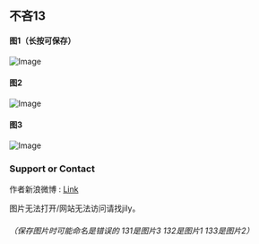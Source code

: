 ## 不吝13

#### 图1（长按可保存）
![Image](https://xiaochengxv-tuchuang.oss-cn-beijing.aliyuncs.com/linshi132.jpg)

#### 图2
![Image](https://xiaochengxv-tuchuang.oss-cn-beijing.aliyuncs.com/linshi133.jpg)

#### 图3
![Image](https://xiaochengxv-tuchuang.oss-cn-beijing.aliyuncs.com/linshibulin131.jpg)


### Support or Contact

作者新浪微博 : [Link](https://weibo.com/u/5804614520?profile_ftype=1&is_all=1#_0)

图片无法打开/网站无法访问请找jily。


###### （保存图片时可能命名是错误的 131是图片3 132是图片1 133是图片2）
